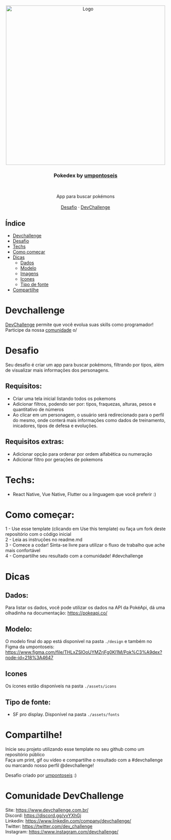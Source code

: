 <br />
<p align="center">
    <img src="design/ProjectMockup.png" alt="Logo" width="500">

  <h3 align="center">Pokedex by <a href="https://umpontoseis.com/">umpontoseis</a></h3>
 <br />
  <p align="center">
     App para buscar pokémons
       <br />
    <br />
    <a href="https://github.com/Lorenalgm/pokedex">Desafio</a>
    ·
    <a href="https://www.devchallenge.com.br/">DevChallenge</a>
  </p>
</p>

## Índice

* [Devchallenge](#devchallenge) 
* [Desafio](#desafio)
* [Techs](#techs)
* [Como começar](#como-começar)
* [Dicas](#dicas)  
  * [Dados](#dados)
  * [Modelo](#modelo)
  * [Imagens](#imagens)
  * [Icones](#icones)
  * [Tipo de fonte](#tipo-de-fonte)
* [Compartilhe](#compartilhe)

# Devchallenge
<a href="https://devchallenge.now.sh/"> DevChallenge</a> permite que você evolua suas skills como programador! Participe da nossa <a href="https://discord.gg/yvYXhGj">comunidade</a> o/

# Desafio
Seu desafio é criar um app para buscar pokémons, filtrando por tipos, além de visualizar mais informações dos personagens.

## Requisitos:
- Criar uma tela inicial listando todos os pokemons<br>
- Adicionar filtros, podendo ser por: tipos, fraquezas, alturas, pesos e quantitativo de números<br>
- Ao clicar em um personagem, o usuário será redirecionado para o perfil do mesmo, onde conterá mais informações como dados de treinamento, inicadores, tipos de defesa e evoluções.

## Requisitos extras:
- Adicionar opção para ordenar por ordem alfabética ou numeração
- Adicionar filtro por gerações de pokemons

# Techs: 
- React Native, Vue Native, Flutter ou a linguagem que você preferir :)

# Como começar:
1 - Use esse template (clicando em Use this template) ou faça um fork deste repositório com o código inicial<br>
2 - Leia as instruções no readme.md<br>
3 - Comece a codar! Sinta-se livre para utilizar o fluxo de trabalho que ache mais confortável<br>
4 - Compartilhe seu resultado com a comunidade! #devchallenge

# Dicas

## Dados:
Para listar os dados, você pode utilizar os dados na API da PokéApi, dá uma olhadinha na documentação: https://pokeapi.co/

## Modelo:
O modelo final do app está disponível na pasta `./design` e também no Figma da umpontoseis: 
https://www.figma.com/file/THLxZSlOoUYMZrjFg0Kl1M/Pok%C3%A9dex?node-id=218%3A4647

## Icones
Os ícones estão disponíveis na pasta `./assets/icons`

## Tipo de fonte:
- SF pro display. Disponível na pasta `./assets/fonts`

# Compartilhe!
Inicie seu projeto utilizando esse template no seu github como um repositório público<br>
Faça um print, gif ou vídeo e compartilhe o resultado com a #devchallenge ou marcando nosso perfil @devchallenge!<br>

Desafio criado por  <a href="https://umpontoseis.com/">umpontoseis</a> :)

# Comunidade DevChallenge
Site: https://www.devchallenge.com.br/ <br>
Discord: https://discord.gg/yvYXhGj <br>
Linkedin: https://www.linkedin.com/company/devchallenge/<br>
Twitter: https://twitter.com/dev_challenge<br>
Instagram: https://www.instagram.com/devchallenge/<br>
